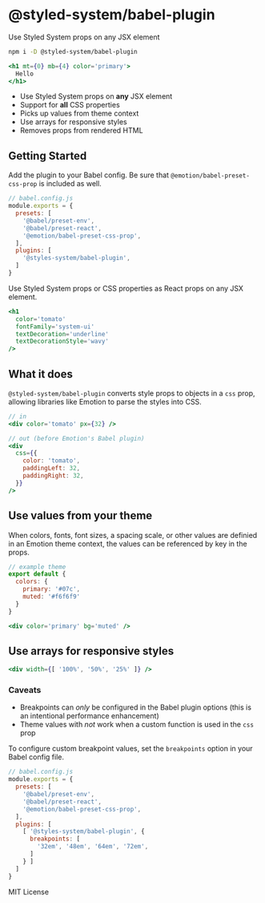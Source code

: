 
# @styled-system/babel-plugin

Use Styled System props on any JSX element

```sh
npm i -D @styled-system/babel-plugin
```

```jsx
<h1 mt={0} mb={4} color='primary'>
  Hello
</h1>
```

- Use Styled System props on **any** JSX element
- Support for **all** CSS properties
- Picks up values from theme context
- Use arrays for responsive styles
- Removes props from rendered HTML

## Getting Started

Add the plugin to your Babel config.
Be sure that `@emotion/babel-preset-css-prop` is included as well.

```js
// babel.config.js
module.exports = {
  presets: [
    '@babel/preset-env',
    '@babel/preset-react',
    '@emotion/babel-preset-css-prop',
  ],
  plugins: [
    '@styles-system/babel-plugin',
  ]
}
```

Use Styled System props or CSS properties as React props on any JSX element.

```jsx
<h1
  color='tomato'
  fontFamily='system-ui'
  textDecoration='underline'
  textDecorationStyle='wavy'
/>
```

## What it does

`@styled-system/babel-plugin` converts style props to objects in a `css` prop, allowing libraries like Emotion to parse the styles into CSS.

```jsx
// in
<div color='tomato' px={32} />

// out (before Emotion's Babel plugin)
<div
  css={{
    color: 'tomato',
    paddingLeft: 32,
    paddingRight: 32,
  }}
/>
```

## Use values from your theme

When colors, fonts, font sizes, a spacing scale, or other values are definied in an Emotion theme context, the values can be referenced by key in the props.

```js
// example theme
export default {
  colors: {
    primary: '#07c',
    muted: '#f6f6f9'
  }
}
```

```jsx
<div color='primary' bg='muted' />
```

## Use arrays for responsive styles

```jsx
<div width={[ '100%', '50%', '25%' ]} />
```

### Caveats

- Breakpoints can *only* be configured in the Babel plugin options (this is an intentional performance enhancement)
- Theme values with *not* work when a custom function is used in the `css` prop

To configure custom breakpoint values, set the `breakpoints` option in your Babel config file.

```js
// babel.config.js
module.exports = {
  presets: [
    '@babel/preset-env',
    '@babel/preset-react',
    '@emotion/babel-preset-css-prop',
  ],
  plugins: [
    [ '@styles-system/babel-plugin', {
      breakpoints: [
        '32em', '48em', '64em', '72em',
      ]
    } ]
  ]
}
```

MIT License
